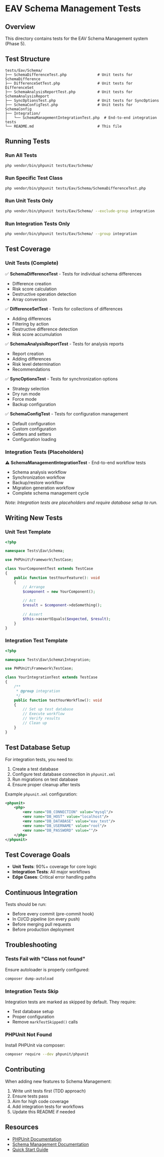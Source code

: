 # EAV Schema Management Tests

## Overview

This directory contains tests for the EAV Schema Management system (Phase 5).

## Test Structure

```
tests/Eav/Schema/
├── SchemaDifferenceTest.php              # Unit tests for SchemaDifference
├── DifferenceSetTest.php                 # Unit tests for DifferenceSet
├── SchemaAnalysisReportTest.php          # Unit tests for SchemaAnalysisReport
├── SyncOptionsTest.php                   # Unit tests for SyncOptions
├── SchemaConfigTest.php                  # Unit tests for SchemaConfig
├── Integration/
│   └── SchemaManagementIntegrationTest.php  # End-to-end integration tests
└── README.md                             # This file
```

## Running Tests

### Run All Tests
```bash
php vendor/bin/phpunit tests/Eav/Schema/
```

### Run Specific Test Class
```bash
php vendor/bin/phpunit tests/Eav/Schema/SchemaDifferenceTest.php
```

### Run Unit Tests Only
```bash
php vendor/bin/phpunit tests/Eav/Schema/ --exclude-group integration
```

### Run Integration Tests Only
```bash
php vendor/bin/phpunit tests/Eav/Schema/ --group integration
```

## Test Coverage

### Unit Tests (Complete)

✅ **SchemaDifferenceTest** - Tests for individual schema differences
- Difference creation
- Risk score calculation
- Destructive operation detection
- Array conversion

✅ **DifferenceSetTest** - Tests for collections of differences
- Adding differences
- Filtering by action
- Destructive difference detection
- Risk score accumulation

✅ **SchemaAnalysisReportTest** - Tests for analysis reports
- Report creation
- Adding differences
- Risk level determination
- Recommendations

✅ **SyncOptionsTest** - Tests for synchronization options
- Strategy selection
- Dry run mode
- Force mode
- Backup configuration

✅ **SchemaConfigTest** - Tests for configuration management
- Default configuration
- Custom configuration
- Getters and setters
- Configuration loading

### Integration Tests (Placeholders)

⚠️ **SchemaManagementIntegrationTest** - End-to-end workflow tests
- Schema analysis workflow
- Synchronization workflow
- Backup/restore workflow
- Migration generation workflow
- Complete schema management cycle

*Note: Integration tests are placeholders and require database setup to run.*

## Writing New Tests

### Unit Test Template

```php
<?php

namespace Tests\Eav\Schema;

use PHPUnit\Framework\TestCase;

class YourComponentTest extends TestCase
{
    public function testYourFeature(): void
    {
        // Arrange
        $component = new YourComponent();
        
        // Act
        $result = $component->doSomething();
        
        // Assert
        $this->assertEquals($expected, $result);
    }
}
```

### Integration Test Template

```php
<?php

namespace Tests\Eav\Schema\Integration;

use PHPUnit\Framework\TestCase;

class YourIntegrationTest extends TestCase
{
    /**
     * @group integration
     */
    public function testYourWorkflow(): void
    {
        // Set up test database
        // Execute workflow
        // Verify results
        // Clean up
    }
}
```

## Test Database Setup

For integration tests, you need to:

1. Create a test database
2. Configure test database connection in `phpunit.xml`
3. Run migrations on test database
4. Ensure proper cleanup after tests

Example `phpunit.xml` configuration:

```xml
<phpunit>
    <php>
        <env name="DB_CONNECTION" value="mysql"/>
        <env name="DB_HOST" value="localhost"/>
        <env name="DB_DATABASE" value="eav_test"/>
        <env name="DB_USERNAME" value="root"/>
        <env name="DB_PASSWORD" value=""/>
    </php>
</phpunit>
```

## Test Coverage Goals

- **Unit Tests**: 90%+ coverage for core logic
- **Integration Tests**: All major workflows
- **Edge Cases**: Critical error handling paths

## Continuous Integration

Tests should be run:
- Before every commit (pre-commit hook)
- In CI/CD pipeline (on every push)
- Before merging pull requests
- Before production deployment

## Troubleshooting

### Tests Fail with "Class not found"
Ensure autoloader is properly configured:
```bash
composer dump-autoload
```

### Integration Tests Skip
Integration tests are marked as skipped by default. They require:
- Test database setup
- Proper configuration
- Remove `markTestSkipped()` calls

### PHPUnit Not Found
Install PHPUnit via composer:
```bash
composer require --dev phpunit/phpunit
```

## Contributing

When adding new features to Schema Management:
1. Write unit tests first (TDD approach)
2. Ensure tests pass
3. Aim for high code coverage
4. Add integration tests for workflows
5. Update this README if needed

## Resources

- [PHPUnit Documentation](https://phpunit.de/)
- [Schema Management Documentation](../../../app/Eav/PHASE5_IMPLEMENTATION.md)
- [Quick Start Guide](../../../app/Eav/PHASE5_QUICKSTART.md)

